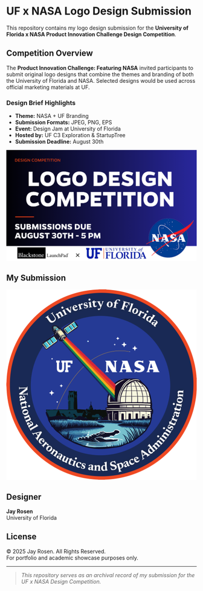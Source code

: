 # UF x NASA Logo Design Submission

This repository contains my logo design submission for the **University of Florida x NASA Product Innovation Challenge Design Competition**.

## Competition Overview

The **Product Innovation Challenge: Featuring NASA** invited participants to submit original logo designs that combine the themes and branding of both the University of Florida and NASA. Selected designs would be used across official marketing materials at UF.

### Design Brief Highlights

- **Theme:** NASA + UF Branding
- **Submission Formats:** JPEG, PNG, EPS
- **Event:** Design Jam at University of Florida
- **Hosted by:** UF C3 Exploration & StartupTree
- **Submission Deadline:** August 30th

![Design Competition Info](https://github.com/jayrosen-design/UF-x-NASA/blob/main/Design20Competition20-20For20Product20Innovation20Challenge2028Info20Session2020Brief29_71bf4d2d-cfa0-4833-b9dd-e9147ca0ae83.png?raw=true)

## My Submission

![UF x NASA Logo](https://github.com/jayrosen-design/UF-x-NASA/blob/main/JayRosen-UFxNasa-Logo2.png?raw=true)

## Designer

**Jay Rosen**  
University of Florida

## License

© 2025 Jay Rosen. All Rights Reserved.  
For portfolio and academic showcase purposes only.

---

> *This repository serves as an archival record of my submission for the UF x NASA Design Competition.*
